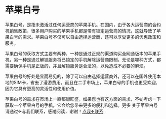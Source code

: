 # 苹果白号

苹果白号，是指未激活过任何运营商的苹果手机。在国内，由于各大运营商的合约机销售政策，很多用户购买的苹果手机都是带有锁定运营商的情况，这就导致了苹果白号的需求。苹果白号不仅可以自由选择运营商，还可以享受更多的优惠政策和服务。

苹果白号的获取方式主要有两种，一种是通过正规的渠道购买全网通版本的苹果手机，另一种是通过解锁服务将已锁定的手机解除运营商限制。无论是哪种方式，都需要确保手机是正版的，并且解锁服务是合法的，以免造成不必要的麻烦。

苹果白号的好处是显而易见的，除了可以自由选择运营商外，还可以在国外使用本地的SIM卡，省去了漫游费用。而且在二手市场上，苹果白号的手机也更受欢迎，因为它具有更高的灵活性和使用价值。

苹果白号的需求在市场上一直都很旺盛，如果您也有这方面的需求，不妨考虑一下获取一个苹果白号的手机，它会给您带来更多的便利和选择。更多 关于苹果白号 请通过✈与我们联系，感谢阅读，谢谢！[点我✈联系](https://b.k02.cc)